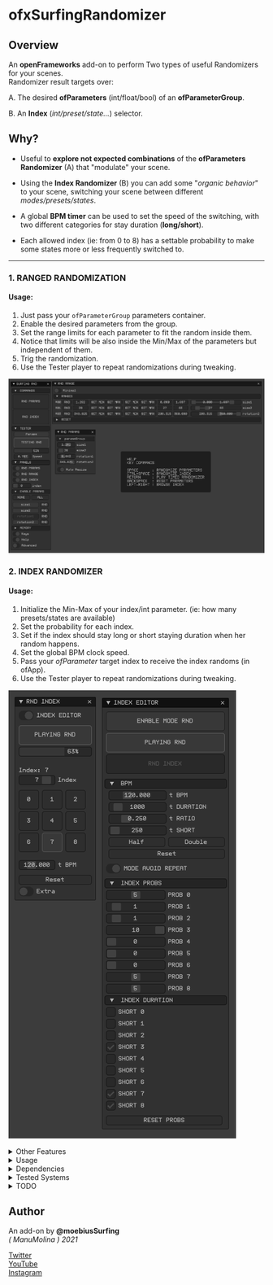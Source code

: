 # ofxSurfingRandomizer

## Overview
An **openFrameworks** add-on to perform Two types of useful Randomizers for your scenes.  
Randomizer result targets over:  

A. The desired **ofParameters** (int/float/bool) of an **ofParameterGroup**.  

B. An **Index** (_int/preset/state..._) selector.  

## Why?

  - Useful to **explore not expected combinations** of the **ofParameters Randomizer** (A) that "modulate" your scene.  

  - Using the **Index Randomizer** (B) you can add some "_organic behavior_" to your scene, switching your scene between different _modes/presets/states_.  

  - A global **BPM timer** can be used to set the speed of the switching, with two different categories for stay duration (**long/short**).  

  - Each allowed index (ie: from 0 to 8) has a settable probability to make some states more or less frequently switched to. 

--------------------------

### 1. RANGED RANDOMIZATION 
#### Usage:  
1. Just pass your ```ofParameterGroup``` parameters container.
2. Enable the desired parameters from the group.
3. Set the range limits for each parameter to fit the random inside them.
4. Notice that limits will be also inside the Min/Max of the parameters but independent of them.
5. Trig the randomization.
6. Use the Tester player to repeat randomizations during tweaking.

![image](/readme_images/Capture1.PNG?raw=true "image")  

### 2. INDEX RANDOMIZER 
#### Usage:  
1. Initialize the Min-Max of your index/int parameter. (ie: how many presets/states are available)
2. Set the probability for each index.
3. Set if the index should stay long or short staying duration when her random happens.
4. Set the global BPM clock speed.
5. Pass your *ofParameter<int>* target index to receive the index randoms (in ofApp).
6. Use the Tester player to repeat randomizations during tweaking.

![image](/readme_images/Capture2.PNG?raw=true "image")  

<details>
  <summary>Other Features</summary>
  <p>

- Only ```float```, ```int``` and ```bool``` types yet.
- Reset all parameters to the parameter or the range minimum.
- Reset Min/Max ranges to parameter limits.
- Store/Recall a memory state to improve exploring / Undo / Redo.
- Auto Store/Recall all the settings.
- **ImGui** based GUI ready to integrate.
- Added **Undo Engine** to improve exploration.
  </p>
</details>

<details>
  <summary>Usage</summary>
  <p>

**ofApp.h**
```.cpp
#include "ofxSurfingRandomizer.h"

ofxSurfingRandomizer randomizer;

// A. Params
ofParameterGroup params; // group container
ofParameter<float> lineWidth;
ofParameter<float> separation;
ofParameter<float> speed;
ofParameter<int> amount;
ofParameter<int> shapeType;

// B. Index
ofParameter<int> index{ "index", 0, 0, 8 };
ofEventListener listenerIndex;
```

**ofApp.cpp**
```.cpp
void ofApp::setup() 
{
  params.setName("paramsGroup");
  params.add(lineWidth.set("lineWidth", 0.5, 0.0, 1.0));
  params.add(separation.set("separation", 50.0, 1.0, 100.0));
  params.add(speed.set("speed", 0.5, 0.0, 1.0));
  params.add(amount.set("amount", 1, 1, 10));
  params.add(speed.set("shapeType", 0, 0, 3));

  // Setup
  randomizer.setup(params); // A
  randomizer.setTarget(index); // B

  // B. Index
  // Lambda callback:
  // To receive the randomized index target
  //--------------------------------------------------------------
  listenerIndex = index.newListener([this](int &i) {
    ofLogNotice("ofApp") << "Index: " << i;
  });
}
```
  </p>
</details>

<details>
  <summary>Dependencies</summary>
  <p>

Clone these add-ons and include into the **OF PROJECT GENERATOR**:
* [ofxImGui](https://github.com/Daandelange/ofxImGui/). [_FORK_ from @**Daandelange**]  
* [ofxImGuiSurfing](https://github.com/moebiussurfing/ofxImGuiSurfing/)  
* [ofxSurfingHelpers](https://github.com/moebiussurfing/ofxSurfingHelpers)  
* [ofxScaleDragRect](https://github.com/moebiussurfing/ofxScaleDragRect) [_FORK_]  
* [ofxMSAInteractiveObject](https://github.com/moebiussurfing/ofxMSAInteractiveObject) [_FORK_]  
* [ofxSurfingUndoHelper](https://github.com/moebiussurfing/ofxSurfingUndoHelper/) [_Optional. Can be disabled_]  
* [ofxUndo](https://github.com/moebiussurfing/ofxUndo) [_Optional. Can be disabled_]  
* [ofxWindowApp](https://github.com/moebiussurfing/ofxWindowApp). [_Only for some examples_]  
  </p>
</details>

<details>
  <summary>Tested Systems</summary>
  <p>

  - **Windows 10** / **VS 2017** / **OF ~0.11**
  </p>
</details>

<details>
  <summary>TODO</summary>
  <p>

* Add more types: 2D/3D vectors and colors. Using templates [?] ...  
  </p>
</details>

## Author
An add-on by **@moebiusSurfing**  
*( ManuMolina ) 2021*  

[Twitter](https://twitter.com/moebiussurfing/)  
[YouTube](https://www.youtube.com/channel/UCzUw96_wjmNxyIoFXf84hQg)  
[Instagram](https://www.instagram.com/moebiussurfing/)  
